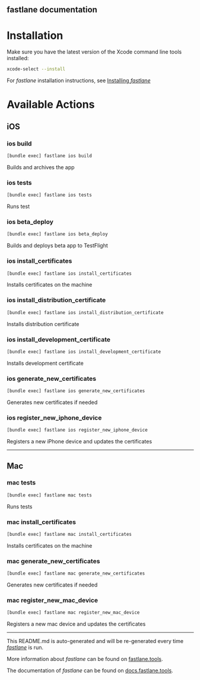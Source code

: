 fastlane documentation
----

# Installation

Make sure you have the latest version of the Xcode command line tools installed:

```sh
xcode-select --install
```

For _fastlane_ installation instructions, see [Installing _fastlane_](https://docs.fastlane.tools/#installing-fastlane)

# Available Actions

## iOS

### ios build

```sh
[bundle exec] fastlane ios build
```

Builds and archives the app

### ios tests

```sh
[bundle exec] fastlane ios tests
```

Runs test

### ios beta_deploy

```sh
[bundle exec] fastlane ios beta_deploy
```

Builds and deploys beta app to TestFlight

### ios install_certificates

```sh
[bundle exec] fastlane ios install_certificates
```

Installs certificates on the machine

### ios install_distribution_certificate

```sh
[bundle exec] fastlane ios install_distribution_certificate
```

Installs distribution certificate

### ios install_development_certificate

```sh
[bundle exec] fastlane ios install_development_certificate
```

Installs development certificate

### ios generate_new_certificates

```sh
[bundle exec] fastlane ios generate_new_certificates
```

Generates new certificates if needed

### ios register_new_iphone_device

```sh
[bundle exec] fastlane ios register_new_iphone_device
```

Registers a new iPhone device and updates the certificates

----


## Mac

### mac tests

```sh
[bundle exec] fastlane mac tests
```

Runs tests

### mac install_certificates

```sh
[bundle exec] fastlane mac install_certificates
```

Installs certificates on the machine

### mac generate_new_certificates

```sh
[bundle exec] fastlane mac generate_new_certificates
```

Generates new certificates if needed

### mac register_new_mac_device

```sh
[bundle exec] fastlane mac register_new_mac_device
```

Registers a new mac device and updates the certificates

----

This README.md is auto-generated and will be re-generated every time [_fastlane_](https://fastlane.tools) is run.

More information about _fastlane_ can be found on [fastlane.tools](https://fastlane.tools).

The documentation of _fastlane_ can be found on [docs.fastlane.tools](https://docs.fastlane.tools).
